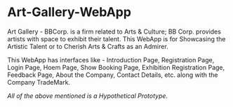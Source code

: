 # Art-Gallery-WebApp
Art Gallery - BBCorp. is a firm related to Arts &amp; Culture; BB Corp. provides artists with space to exhibit their talent. This WebApp is for Showcasing the Artistic Talent or to Cherish Arts & Crafts as an Admirer. 

This WebApp has interfaces like - Introduction Page, Registration Page, Login Page, Hoem Page, Show Booking Page, Exhibition Registration Page, Feedback Page, About the Company, Contact Details, etc. along with the Company TradeMark.


*All of the above mentioned is a Hypothetical Prototype.*
